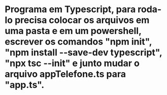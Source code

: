 # Programa em Typescript, para roda-lo precisa colocar os arquivos em uma pasta e em um powershell, escrever os comandos "npm init", "npm install --save-dev typescript", "npx tsc --init" e junto mudar o arquivo appTelefone.ts para "app.ts".
